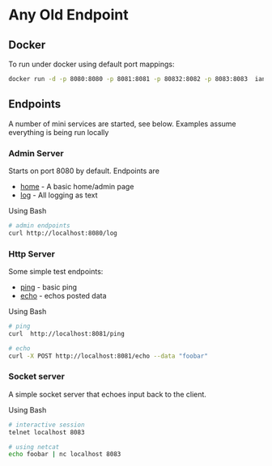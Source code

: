 # Any Old Endpoint

## Docker 

To run under docker using default port mappings:

```bash
docker run -d -p 8080:8080 -p 8081:8081 -p 80832:8082 -p 8083:8083  ianmorgan/aoe-server:latest
```

## Endpoints

A number of mini services are started, see below. Examples assume everything is being run locally

### Admin Server

Starts on port 8080 by default. Endpoints are 

* [home](http://localhost:8080/) - A basic home/admin page 
* [log](http://localhost:8080/log) - All logging as text

Using Bash

```bash
# admin endpoints
curl http://localhost:8080/log    
```


### Http Server

Some simple test endpoints:

* [ping](http://localhost:8081/ping) - basic ping
* [echo](http://localhost:8080/echo) - echos posted data 

Using Bash

```bash 
# ping  
curl  http://localhost:8081/ping   

# echo 
curl -X POST http://localhost:8081/echo --data "foobar"  
``` 

### Socket server 

A simple socket server that echoes input back to the client.

Using Bash

```bash 
# interactive session 
telnet localhost 8083

# using netcat
echo foobar | nc localhost 8083 
```
